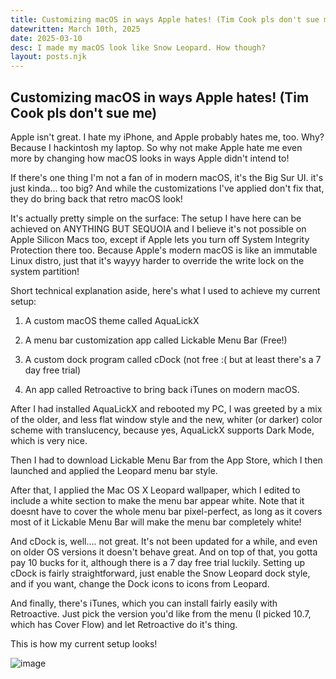 ```yaml
---
title: Customizing macOS in ways Apple hates! (Tim Cook pls don't sue me)
datewritten: March 10th, 2025
date: 2025-03-10
desc: I made my macOS look like Snow Leopard. How though?
layout: posts.njk
---
```


## Customizing macOS in ways Apple hates! (Tim Cook pls don't sue me)
Apple isn't great. I hate my iPhone, and Apple probably hates me, too. Why? Because I hackintosh my laptop. So why not make Apple hate me even more by changing how macOS looks in ways Apple didn't intend to!

If there's one thing I'm not a fan of in modern macOS, it's the Big Sur UI. it's just kinda... too big? And while the customizations I've applied don't fix that, they do bring back that retro macOS look!

It's actually pretty simple on the surface: The setup I have here can be achieved on ANYTHING BUT SEQUOIA and I believe it's not possible on Apple Silicon Macs too, except if Apple lets you turn off System Integrity Protection there too. Because Apple's modern macOS is like an immutable Linux distro, just that it's wayyy harder to override the write lock on the system partition!

Short technical explanation aside, here's what I used to achieve my current setup:

1. A custom macOS theme called AquaLickX

2. A menu bar customization app called Lickable Menu Bar (Free!)

3. A custom dock program called cDock (not free :( but at least there's a 7 day free trial)

4. An app called Retroactive to bring back iTunes on modern macOS.

After I had installed AquaLickX and rebooted my PC, I was greeted by a mix of the older, and less flat window style and the new, whiter (or darker) color scheme with translucency, because yes, AquaLickX supports Dark Mode, which is very nice.

Then I had to download Lickable Menu Bar from the App Store, which I then launched and applied the Leopard menu bar style.

After that, I applied the Mac OS X Leopard wallpaper, which I edited to include a white section to make the menu bar appear white. Note that it doesnt have to cover the whole menu bar pixel-perfect, as long as it covers most of it Lickable Menu Bar will make the menu bar completely white!

And cDock is, well.... not great. It's not been updated for a while, and even on older OS versions it doesn't behave great. And on top of that, you gotta pay 10 bucks for it, although there is a 7 day free trial luckily. Setting up cDock is fairly straightforward, just enable the Snow Leopard dock style, and if you want, change the Dock icons to icons from Leopard.

And finally, there's iTunes, which you can install fairly easily with Retroactive. Just pick the version you'd like from the menu (I picked 10.7, which has Cover Flow) and let Retroactive do it's thing.

This is how my current setup looks!

![image](../../../assets/blog/frutigermac.png)